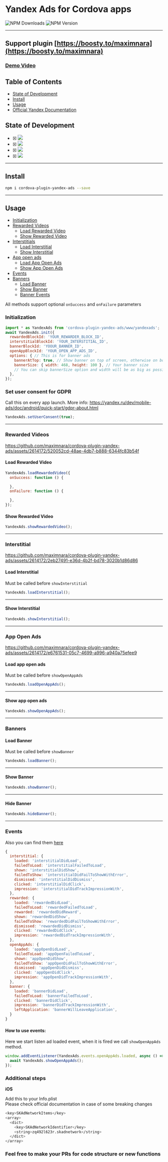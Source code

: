 # Yandex Ads for Cordova apps
![NPM Downloads](https://img.shields.io/npm/dt/cordova-plugin-yandex-ads) ![NPM Version](https://img.shields.io/npm/v/cordova-plugin-yandex-ads)

--------
## Support plugin [https://boosty.to/maximnara](https://boosty.to/maximnara)

### [Demo Video](https://youtube.com/watch?v=GN_R5Am5hbI)

## Table of Contents

- [State of Development](#state-of-development)
- [Install](#install)
- [Usage](#usage)
- [Official Yandex Documentation](https://yandex.ru/dev/mobile-ads/doc/intro/about.html)


## State of Development
- [x] <img src="https://img.shields.io/badge/-Complete-brightgreen.svg?label=Rewarded%20Video%20Support&style=flat-square">
- [x] <img src="https://img.shields.io/badge/-Complete-brightgreen.svg?label=Interstitial%20Support&style=flat-square">
- [x] <img src="https://img.shields.io/badge/-Complete-brightgreen.svg?label=Banner%20Support&style=flat-square">
- [x] <img src="https://img.shields.io/badge/-Complete-brightgreen.svg?label=App%20Open%20Ads%20Support&style=flat-square">

-------- 

## Install

```bash
npm i cordova-plugin-yandex-ads --save
```

-------- 
## Usage

- [Initialization](#initialization)
- [Rewarded Videos](#rewarded-videos)
  - [Load Rewarded Video](#load-rewarded-video)
  - [Show Rewarded Video](#show-rewarded-video)
- [Interstitials](#interstitials)
  - [Load Interstitial](#load-interstitial)
  - [Show Interstitial](#show-interstitial)
- [App open ads](#app-open-ads)
  - [Load App Open Ads](#load-app-open-ads)
  - [Show App Open Ads](#show-app-open-ads)
- [Events](#events)
- [Banners](#banners)
  - [Load Banner](#load-banner)
  - [Show Banner](#show-banner)
  - [Banner Events](#banner-events)
  
  
All methods support optional `onSuccess` and `onFailure` parameters

### Initialization

```javascript
import * as YandexAds from 'cordova-plugin-yandex-ads/www/yandexads';
await YandexAds.init({ 
  rewardedBlockId: 'YOUR_REWARDER_BLOCK_ID',
  interstitialBlockId: 'YOUR_INTERSTITIAL_ID',
  bannerBlockId: 'YOOUR_BANNER_ID',
  openAppBlockId: 'YOUR_OPEN_APP_ADS_ID',
  options: { // This is for banner ads
    bannerAtTop: true, // Show banner on top of screen, otherwise on bottom
    bannerSize: { width: 468, height: 100 }, // Your banner size
    // You can skip bannerSize option and width will be as big as possible
  },
});
```

### Set user consent for GDPR
Call this on every app launch. More info: https://yandex.ru/dev/mobile-ads/doc/android/quick-start/gdpr-about.html

```javascript
YandexAds.setUserConsent(true);
```
***
### Rewarded Videos

https://github.com/maximnara/cordova-plugin-yandex-ads/assets/2614172/520052cd-48ae-4db7-b888-6344fc83b54f


#### Load Rewarded Video

```javascript
YandexAds.loadRewardedVideo({
  onSuccess: function () {

  },
  onFailure: function () {

  },
});
```

#### Show Rewarded Video

```javascript
YandexAds.showRewardedVideo();
```
***
### Interstitial

https://github.com/maximnara/cordova-plugin-yandex-ads/assets/2614172/2eb27491-e36d-4b2f-bd78-3020b1d86d86

#### Load Interstitial
Must be called before `showInterstitial`

```javascript
YandexAds.loadInterstitial();
```
***
#### Show Interstitial

```javascript
YandexAds.showInterstitial();
```
***
### App Open Ads

https://github.com/maximnara/cordova-plugin-yandex-ads/assets/2614172/e6761531-05c7-4699-a996-a940a75efee9

#### Load app open ads
Must be called before `showOpenAppAds`

```javascript
YandexAds.loadOpenAppAds();
```
***
#### Show app open ads

```javascript
YandexAds.showOpenAppAds();
```
***
### Banners

#### Load Banner
Must be called before `showBanner`

```javascript
YandexAds.loadBanner();
```
***
#### Show Banner

```javascript
YandexAds.showBanner();
```
***
#### Hide Banner

```javascript
YandexAds.hideBanner();
```
***

### Events

Also you can find them [here](www/yandexads.js)
```javascript
{
  interstitial: {
    loaded: 'interstitialDidLoad',
    failedToLoad: 'interstitialFailedToLoad',
    shown: 'interstitialDidShow',
    failedToShow: 'interstitialDidFailToShowWithError',
    dismissed: 'interstitialDidDismiss',
    clicked: 'interstitialDidClick',
    impression: 'interstitialDidTrackImpressionWith',
  },
  rewarded: {
    loaded: 'rewardedDidLoad',
    failedToLoad: 'rewardedFailedToLoad',
    rewarded: 'rewardedDidReward',
    shown: 'rewardedDidShow',
    failedToShow: 'rewardedDidFailToShowWithError',
    dismissed: 'rewardedDidDismiss',
    clicked: 'rewardedDidClick',
    impression: 'rewardedDidTrackImpressionWith',
  },
  openAppAds: {
    loaded: 'appOpenDidLoad',
    failedToLoad: 'appOpenFailedToLoad',
    shown: 'appOpenDidShow',
    failedToShow: 'appOpenDidFailToShowWithError',
    dismissed: 'appOpenDidDismiss',
    clicked: 'appOpenDidClick',
    impression: 'appOpenDidTrackImpressionWith',
  },
  banner: {
    loaded: 'bannerDidLoad',
    failedToLoad: 'bannerFailedToLoad',
    clicked: 'bannerDidClick',
    impression: 'bannerDidTrackImpressionWith',
    leftApplication: 'bannerWillLeaveApplication',
  }
}
```

#### How to use events:
Here we start listen ad loaded event, when it is fired we call `showOpenAppAds` method.
```javascript
window.addEventListener(YandexAds.events.openAppAds.loaded, async () => {
  await YandexAds.showOpenAppAds();
});
```

### Additional steps

**iOS**

Add this to your Info.plist <br>
Please check official documentation in case of some breaking changes

```bash
<key>SKAdNetworkItems</key>
<array>
  <dict>
    <key>SKAdNetworkIdentifier</key>
    <string>zq492l623r.skadnetwork</string>
  </dict>
</array>
```

### Feel free to make your PRs for code structure or new functions
